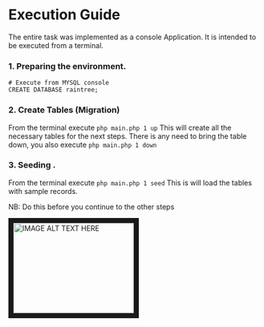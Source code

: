 # Execution Guide

The entire task was implemented as a console Application. It is intended to be executed from a terminal.

### 1. Preparing the environment.

```
# Execute from MYSQL console
CREATE DATABASE raintree;

```
### 2. Create Tables (Migration)
From the terminal execute
    ```
        php main.php 1 up
    ```
This will create all the necessary tables for the next steps. There is any need to bring the table down, you also execute
    ```
        php main.php 1 down
    ```

### 3. Seeding .
From the terminal execute
    ```
        php main.php 1 seed
    ```
This is will load the tables with sample records.



NB: Do this before you continue to the other steps

<a href="http://www.youtube.com/watch?feature=player_embedded&v=olrOYcAvmic
" target="_blank"><img src="http://img.youtube.com/vi/olrOYcAvmic/0.jpg"
alt="IMAGE ALT TEXT HERE" width="240" height="180" border="10" /></a>
